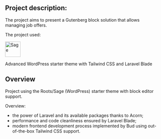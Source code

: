 ## Project description:
The project aims to present a Gutenberg block solution that allows managing job offers.

<p align="left">The project used:</p>

<p align="left">
  <a href="https://roots.io/sage/">
    <img alt="Sage" src="https://cdn.roots.io/app/uploads/logo-sage.svg" height="50">
  </a>
</p>

<p align="left">Advanced WordPress starter theme with Tailwind CSS and Laravel Blade</p>

## Overview

Project using the Roots/Sage (WordPress) starter theme with block editor support.

Overview:
- the power of Laravel and its available packages thanks to Acorn;
- performance and code cleanliness ensured by Laravel Blade;
- modern frontend development process implemented by Bud using out-of-the-box Tailwind CSS support.
